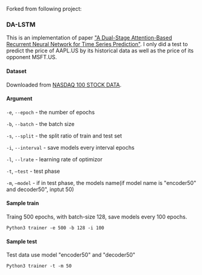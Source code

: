 Forked from following project:

### DA-LSTM

This is an implementation of paper ["A Dual-Stage Attention-Based Recurrent Neural Network for Time Series Prediction"](https://arxiv.org/pdf/1704.02971). I only did a test to predict the price of AAPL.US by its historical data as well as the price of its opponent MSFT.US. 

#### Dataset
Downloaded from [NASDAQ 100 STOCK DATA](http://cseweb.ucsd.edu/~yaq007/NASDAQ100_stock_data.html).

#### Argument

`-e`, `--epoch` - the number of epochs

`-b`, `--batch` - the batch size

`-s`, `--split` - the split ratio of train and test set

`-i`, `--interval` - save models every interval epochs

`-l`, `--lrate` - learning rate of optimizor

`-t`, `—test` - test phase

`-m`, `—model` - if in test phase, the models name(if model name is "encoder50" and decoder50", inptut 50)

#### Sample train

Traing 500 epochs, with batch-size 128, save models every 100 epochs.

```
Python3 trainer -e 500 -b 128 -i 100
```

#### Sample test

Test data use model "encoder50" and "decoder50"

```
Python3 trainer -t -m 50
```

